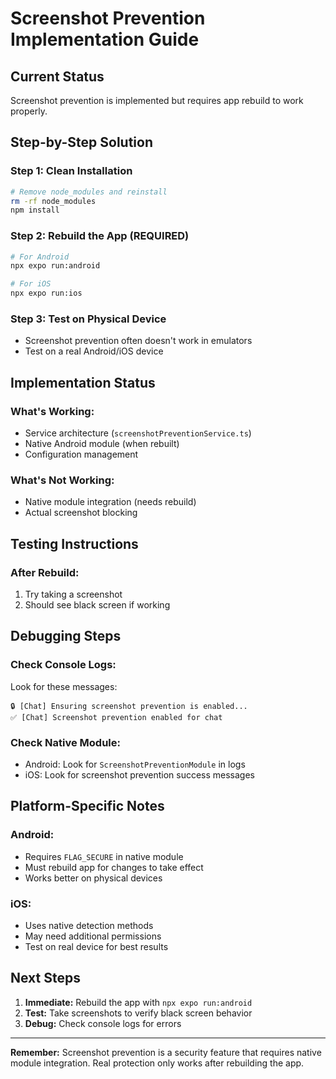 # Screenshot Prevention Implementation Guide

## Current Status
Screenshot prevention is implemented but requires app rebuild to work properly.

## Step-by-Step Solution

### Step 1: Clean Installation
```bash
# Remove node_modules and reinstall
rm -rf node_modules
npm install
```

### Step 2: Rebuild the App (REQUIRED)
```bash
# For Android
npx expo run:android

# For iOS  
npx expo run:ios
```

### Step 3: Test on Physical Device
- Screenshot prevention often doesn't work in emulators
- Test on a real Android/iOS device

## Implementation Status

### What's Working:
- Service architecture (`screenshotPreventionService.ts`)
- Native Android module (when rebuilt)
- Configuration management

### What's Not Working:
- Native module integration (needs rebuild)
- Actual screenshot blocking

## Testing Instructions

### After Rebuild:
1. Try taking a screenshot
2. Should see black screen if working

## Debugging Steps

### Check Console Logs:
Look for these messages:
```
🔒 [Chat] Ensuring screenshot prevention is enabled...
✅ [Chat] Screenshot prevention enabled for chat
```

### Check Native Module:
- Android: Look for `ScreenshotPreventionModule` in logs
- iOS: Look for screenshot prevention success messages

## Platform-Specific Notes

### Android:
- Requires `FLAG_SECURE` in native module
- Must rebuild app for changes to take effect
- Works better on physical devices

### iOS:
- Uses native detection methods
- May need additional permissions
- Test on real device for best results

## Next Steps

1. **Immediate:** Rebuild the app with `npx expo run:android`
2. **Test:** Take screenshots to verify black screen behavior
3. **Debug:** Check console logs for errors

---

**Remember:** Screenshot prevention is a security feature that requires native module integration. Real protection only works after rebuilding the app.
